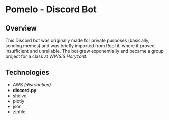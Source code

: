 # Pomelo - Discord Bot
## Overview
This Discord bot was originally made for private purposes (basically, sending memes)
and was briefly imported from Repl.it, where it proved insufficient and unreliable.
The bot grew exponentially and became a group project for a class at *WWSIS Horyzont*.
## Technologies
- AWS *(distribution)*
- **discord.py**
- shelve
- plotly
- json
- zipfile
